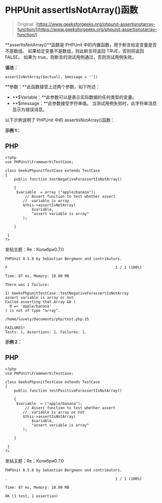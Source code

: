 # PHPUnit assertIsNotArray()函数

> Original: [https://www.geeksforgeeks.org/phpunit-assertisnotarray-function/](https://www.geeksforgeeks.org/phpunit-assertisnotarray-function/)

**assertIsNotArray()**函数是 PHPUnit 中的内置函数，用于断言给定变量是否不是数组。 如果给定变量不是数组，则此断言将返回 TRUE，否则将返回 FALSE。 如果为 true，则断言的测试用例通过，否则测试用例失败。

**语法：**

```
assertIsNotArray($actual[, $message = ''])
```

**参数：**此函数接受上述两个参数，如下所述：

*   **$Variable：**此参数可以是表示实际数据的任何类型的变量。
*   **$message：**此参数接受字符串值。 当测试用例失败时，此字符串消息显示为错误消息。

以下示例说明了 PHPUnit 中的 assertIsNotArray()函数：

**示例 1：**

## PHP

```
<?php
use PHPUnit\Framework\TestCase;

class GeeksPhpunitTestCase extends TestCase
{
    public function testNegativeForassertIsNotArray()

    { 
     $variable  = array ("apple/banana");
         // Assert function to test whether assert
        //  variable is array
        $this->assertIsNotArray(
            $variable,
            "assert variable is array"
        );

    }

 }
?>
```

发帖主题：Re：Колибри0.7.0

```
PHPUnit 8.5.8 by Sebastian Bergmann and contributors.

F                                                 1 / 1 (100%)

Time: 87 ms, Memory: 10.00 MB

There was 1 failure:

1) GeeksPhpunitTestCase::testNegativeForassertIsNotArray
assert variable is array or not
Failed asserting that Array &0 (
  0 => 'apple/banana'
) is not of type "array".

/home/lovely/Documents/php/test.php:15

FAILURES!
Tests: 1, Assertions: 1, Failures: 1.
```

**示例 2：**

## PHP

```
<?php
use PHPUnit\Framework\TestCase;

class GeeksPhpunitTestCase extends TestCase
{
    public function testPositiveForassertIsNotArray()

    { 
     $variable  = ("apple/banana");
         // Assert function to test whether assert
        //  variable is array or not
        $this->assertIsNotArray(
            $variable,
            "assert variable is array"
        );

    }

 }
?>
```

发帖主题：Re：Колибри0.7.0

```
PHPUnit 8.5.8 by Sebastian Bergmann and contributors.

.                                                 1 / 1 (100%)

Time: 87 ms, Memory: 10.00 MB

OK (1 test, 1 assertion)
```
